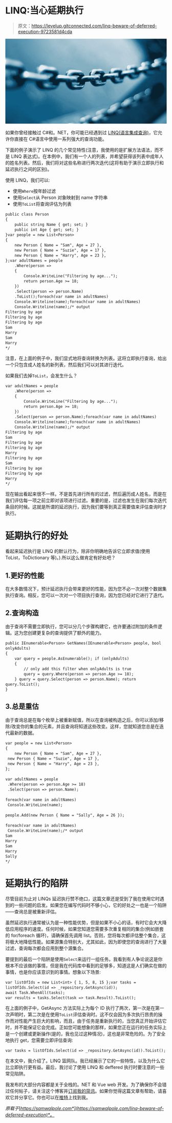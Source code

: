 # LINQ:当心延期执行

> 原文：<https://levelup.gitconnected.com/linq-beware-of-deferred-execution-9723581d4cda>

![](img/f0dee08a1322bbead57d2643705ab0f4.png)

如果你曾经接触过 C#和。NET，你可能已经遇到过 [LINQ(语言集成查询)](https://docs.microsoft.com/en-us/dotnet/csharp/programming-guide/concepts/linq/)，它允许你直接在 C#语言中使用一系列强大的查询功能。

下面的例子演示了 LINQ 的几个常见特性(注意，我使用的是扩展方法语法，而不是 LINQ 表达式)。在本例中，我们有一个人的列表，并希望获得该列表中成年人的姓名列表。然后，我们将对这些名称进行两次迭代(这将有助于演示立即执行和延迟执行之间的区别)。

使用 LINQ，我们可以:

*   使用`Where`按年龄过滤
*   使用`Select`从 Person 对象映射到 name 字符串
*   使用`ToList`将查询评估为列表

```
public class Person
{
    public string Name { get; set; }
    public int Age { get; set; }
}var people = new List<Person>
{
    new Person { Name = "Sam", Age = 27 },
    new Person { Name = "Suzie", Age = 17 },
    new Person { Name = "Harry", Age = 23 },
};var adultNames = people
    .Where(person => 
    {
        Console.WriteLine("Filtering by age...");
        return person.Age >= 18;
    })
    .Select(person => person.Name)
    .ToList();foreach(var name in adultNames)
    Console.Writeline(name);foreach(var name in adultNames)
    Console.Writeline(name);/* output
Filtering by age
Filtering by age
Filtering by age
Sam
Harry
Sam
Harry
*/
```

注意，在上面的例子中，我们显式地将查询转换为列表。这将立即执行查询，给出一个只包含成人姓名的新列表，然后我们可以对其进行迭代。

如果我们去掉`ToList`，会发生什么？

```
var adultNames = people
    .Where(person => 
    {
        Console.WriteLine("Filtering by age...");
        return person.Age >= 18;
    })
    .Select(person => person.Name);foreach(var name in adultNames)
    Console.Writeline(name);foreach(var name in adultNames)
    Console.Writeline(name);/* output
Filtering by age
Sam
Filtering by age
Filtering by age
Harry
Filtering by age
Sam
Filtering by age
Filtering by age
Harry
*/
```

现在输出看起来很不一样。不是首先进行所有的过滤，然后遍历成人姓名，而是在我们评估每一项之前立即对该项进行过滤。重要的是，过滤也发生在我们每次迭代条目的时候。这就是所谓的延迟执行，因为我们要等到真正需要值来评估查询时才执行。

# 延期执行的好处

看起来延迟执行是 LINQ 的默认行为，除非你明确地告诉它立即求值(使用 ToList，ToDictionary 等)。).所以这么做肯定有好处吧？

## 1.更好的性能

在大多数情况下，预计延迟执行会带来更好的性能，因为您不必一次对整个数据集执行查询。相反，您可以一次对一个项目执行查询，因为您已经对它进行了迭代。

## 2.查询构造

由于查询不需要立即执行，您可以分几个步骤构建它，也许要通过附加的条件逻辑。这为您创建更复杂的查询提供了额外的能力。

```
public IEnumerable<Person> GetNames(IEnumerable<Person> people, bool onlyAdults)
{
    var query = people.AsEnumerable(); if (onlyAdults)
    {
        // only add this filter when onlyAdults is true
        query = query.Where(person => person.Age >= 18);
    } query = query.Select(person => person.Name); return query.ToList();
}
```

## 3.总是重估

由于查询总是在每个枚举上被重新赋值，所以在查询被构造之后，你可以添加/移除/改变你的集合的元素，并且查询将知道这些改变。这样，您就知道您总是在迭代最新的数据。

```
var people = new List<Person>
{
    new Person { Name = "Sam", Age = 27 },
 new Person { Name = "Suzie", Age = 17 },
 new Person { Name = "Harry", Age = 23 },
};

var adultNames = people
 .Where(person => person.Age >= 18)
 .Select(person => person.Name);

foreach(var name in adultNames)
 Console.WriteLine(name);

people.Add(new Person { Name = "Sally", Age = 26 });

foreach(var name in adultNames)
 Console.WriteLine(name);/* output
Sam
Harry
Sam
Harry
Sally
*/
```

# 延期执行的陷阱

尽管目前为止对 LINQs 延迟执行赞不绝口，这篇文章还是受到了我在使用它时遇到的一些问题的启发。如果您在编写代码时不够小心，它的好处之一也是一个陷阱——查询总是被重新评估。

虽然延迟执行通常被认为是一种性能优势，但是如果不小心的话，有时它会大大降低应用程序的速度。任何时候，如果您知道您需要多次重复相同的集合(例如嵌套的 for/foreach 循环)，请确保首先调用 list。否则，您将每次都评估整个集合，这将极大地降低性能。如果源集合特别大，尤其如此，因为即使您的查询进行了大量过滤，查询每次都会应用到整个源集合。

要提到的最后一个陷阱是使用`Select`来运行一组任务。我看到有人争论说这是你根本不应该做的事情，但是我在代码库中看到的足够多，知道这是人们确实在做的事情，也是你应该意识到的事情。想象以下场景:

```
var listOfIds = new List<int> { 1, 5, 8, 15 };var tasks = listOfIds.Select(id => _repository.GetAsync(id));
await Task.WhenAll(tasks);
var results = tasks.Select(task => task.Result).ToList();
```

在上面的例子中，GetAsync 方法实际上为每个 ID 执行了两次，第一次是在第一次声明时，第二次是在使用`ToList`评估查询时。这不仅会因为多次执行昂贵的操作而对性能产生巨大的影响，而且，由于任务是重新执行的，当您真正开始评估它时，并不能保证它会完成。正如您可能想象的那样，如果您正在运行的任务实际上是一个创建或更新操作(是的，我也见过这种情况)，这也是非常危险的。为了安全地执行 get，您需要立即评估查询:

```
var tasks = listOfIds.Select(id => _repository.GetAsync(id)).ToList();
```

在本文中，我介绍了。LINQ 篮网队。我已经展示了它的一些特性，以及为什么它比立即执行更有益。最后，我讨论了使用 LINQ 和 deffered 执行时要注意的一些常见陷阱。

我发布的大部分内容都是关于全栈的。NET 和 Vue web 开发。为了确保你不会错过任何帖子，请关注这个博客并[订阅我的简讯](https://samwalpole.com)。如果你觉得这篇文章有帮助，请喜欢它并分享它。你也可以在[推特](https://twitter.com/dr_sam_walpole)上找到我。

*原载于*[*https://samwalpole.com*](https://samwalpole.com/linq-beware-of-deferred-execution)*。*